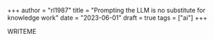 +++
author = "rl1987"
title = "Prompting the LLM is no substitute for knowledge work"
date = "2023-06-01"
draft = true
tags = ["ai"]
+++

WRITEME
